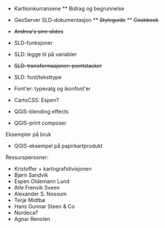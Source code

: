 
* Kartkonkurransene
** Bidrag og begrunnelse

* GeoServer SLD-dokumentasjon
** ~~Styleguide~~
** ~~Cookbook~~
* ~~Andrea's sine slides~~
* SLD-funksjoner
* SLD: legge til på variabler
* ~~SLD: transformasjoner: pointstacker~~
* SLD: font/teksttype
* Font'er: typevalg og ikonfont'er
* CartoCSS: Espen?
* QGIS-blending effects
* QGIS-print composer

Eksempler på bruk
* QGIS-eksempel på papirkartprodukt


Ressurspersoner:
* Kristoffer + kartografidivisjonen
* Bjørn Sandvik
* Espen Oldemann Lund
* Atle Frenvik Sveen
* Alexander S. Nossum
* Terje Midtbø
* Hans Gunnar Steen & Co
* Nordeca?
* Agnar Renolen
